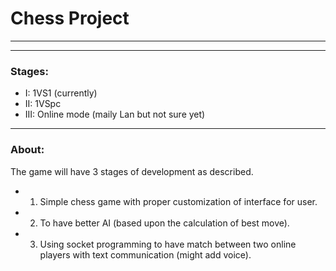 # Chess Project

---
---

### Stages:
+ I: 1VS1 (currently)
+ II: 1VSpc
+ III: Online mode (maily Lan but not sure yet)

---

### About:
The game will have 3 stages of development as described. 
+ 1. Simple chess game with proper customization of interface for user.
+ 2. To have better AI (based upon the calculation of best move).
+ 3. Using socket programming to have match between two online players with text communication (might add voice).
